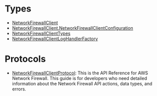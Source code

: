 # Types

  - [NetworkFirewallClient](/aws-sdk-swift/reference/0.x/AWSNetworkFirewall/NetworkFirewallClient)
  - [NetworkFirewallClient.NetworkFirewallClientConfiguration](/aws-sdk-swift/reference/0.x/AWSNetworkFirewall/NetworkFirewallClient_NetworkFirewallClientConfiguration)
  - [NetworkFirewallClientTypes](/aws-sdk-swift/reference/0.x/AWSNetworkFirewall/NetworkFirewallClientTypes)
  - [NetworkFirewallClientLogHandlerFactory](/aws-sdk-swift/reference/0.x/AWSNetworkFirewall/NetworkFirewallClientLogHandlerFactory)

# Protocols

  - [NetworkFirewallClientProtocol](/aws-sdk-swift/reference/0.x/AWSNetworkFirewall/NetworkFirewallClientProtocol):
    This is the API Reference for AWS Network Firewall. This guide is for developers who need
    detailed information about the Network Firewall API actions, data types, and errors.
